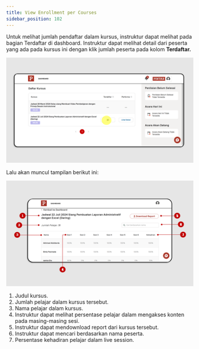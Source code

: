 ```yaml
---
title: View Enrollment per Courses
sidebar_position: 102
---
```

Untuk melihat jumlah pendaftar dalam kursus, instruktur dapat melihat pada bagian Terdaftar di dashboard. Instruktur dapat melihat detail dari peserta yang ada pada kursus ini dengan klik jumlah peserta pada kolom **Terdaftar.**

![](/img/enroll-indo-1.png)

Lalu akan muncul tampilan berikut ini:

![](/img/enroll-indo-2.png)

1. Judul kursus.
2. Jumlah pelajar dalam kursus tersebut.
3. Nama pelajar dalam kursus.
4. Instruktur dapat melihat persentase pelajar dalam mengakses konten pada masing-masing sesi.
5. Instruktur dapat mendownload report dari kursus tersebut.
6. Instruktur dapat mencari berdasarkan nama peserta.
7. Persentase kehadiran pelajar dalam live session.
